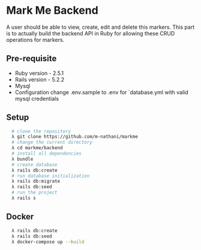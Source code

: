 # Mark Me Backend
A user should be able to view, create, edit and delete this markers. This part is to actually build the backend API in Ruby for allowing these CRUD operations for markers.

## Pre-requisite
  * Ruby version - 2.5.1
  * Rails version - 5.2.2
  * Mysql
  * Configuration
      change .env.sample to .env for `database.yml with valid mysql credentials

## Setup
```bash
  # clone the repository
  λ git clone https://github.com/m-nathani/markme
  # change the current directory
  λ cd markme/backend
  # install all dependencies
  λ bundle
  # create database
  λ rails db:create
  # run database initialization
  λ rails db:migrate
  λ rails db:seed
  # run the project
  λ rails s
```


## Docker
```bash
  λ rails db:create
  λ rails db:seed
  λ docker-compose up --build
```
